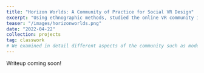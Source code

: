 ```yaml
---
title: "Horizon Worlds: A Community of Practice for Social VR Design"
excerpt: "Using ethnographic methods, studied the online VR community in Horizon Worlds. Based on observational reports and interviews, we found the creative community of world designers to be a prototypical community of practice for designing social VR experiences."
teaser: "/images/horizonworlds.png"
date: "2022-04-22"
collection: projects
tag: classwork
# We examined in detail different aspects of the community such as moderation and social roles based on Amy Jo Kim's community design principles.
---
```


Writeup coming soon!

